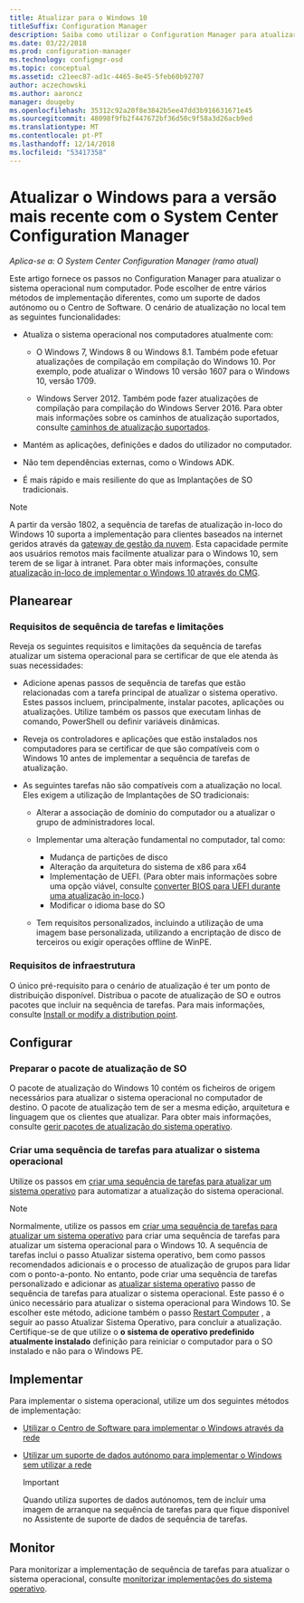 ```yaml
---
title: Atualizar para o Windows 10
titleSuffix: Configuration Manager
description: Saiba como utilizar o Configuration Manager para atualizar um sistema operacional do Windows 7 ou posterior para o Windows 10.
ms.date: 03/22/2018
ms.prod: configuration-manager
ms.technology: configmgr-osd
ms.topic: conceptual
ms.assetid: c21eec87-ad1c-4465-8e45-5feb60b92707
author: aczechowski
ms.author: aaroncz
manager: dougeby
ms.openlocfilehash: 35312c92a20f8e3842b5ee47dd3b916631671e45
ms.sourcegitcommit: 48098f9fb2f447672bf36d50c9f58a3d26acb9ed
ms.translationtype: MT
ms.contentlocale: pt-PT
ms.lasthandoff: 12/14/2018
ms.locfileid: "53417358"
---
```

# <a name="upgrade-windows-to-the-latest-version-with-system-center-configuration-manager"></a>Atualizar o Windows para a versão mais recente com o System Center Configuration Manager

*Aplica-se a: O System Center Configuration Manager (ramo atual)*

Este artigo fornece os passos no Configuration Manager para atualizar o sistema operacional num computador. Pode escolher de entre vários métodos de implementação diferentes, como um suporte de dados autónomo ou o Centro de Software. O cenário de atualização no local tem as seguintes funcionalidades:  

-   Atualiza o sistema operacional nos computadores atualmente com:
    - O Windows 7, Windows 8 ou Windows 8.1. Também pode efetuar atualizações de compilação em compilação do Windows 10. Por exemplo, pode atualizar o Windows 10 versão 1607 para o Windows 10, versão 1709.  
    
    - Windows Server 2012. Também pode fazer atualizações de compilação para compilação do Windows Server 2016. Para obter mais informações sobre os caminhos de atualização suportados, consulte [caminhos de atualização suportados](https://docs.microsoft.com/windows-server/get-started/supported-upgrade-paths#upgrading-previous-retail-versions-of-windows-server-to-windows-server-2016).    

-   Mantém as aplicações, definições e dados do utilizador no computador.  

-   Não tem dependências externas, como o Windows ADK.  

-   É mais rápido e mais resiliente do que as Implantações de SO tradicionais.  


> [!Note]  
> A partir da versão 1802, a sequência de tarefas de atualização in-loco do Windows 10 suporta a implementação para clientes baseados na internet geridos através da [gateway de gestão da nuvem](/sccm/core/clients/manage/plan-cloud-management-gateway). Esta capacidade permite aos usuários remotos mais facilmente atualizar para o Windows 10, sem terem de se ligar à intranet. Para obter mais informações, consulte [atualização in-loco de implementar o Windows 10 através do CMG](/sccm/osd/deploy-use/manage-task-sequences-to-automate-tasks#deploy-windows-10-in-place-upgrade-via-cmg). <!-- 1357149 -->



##  <a name="BKMK_Plan"></a> Planearear  

### <a name="task-sequence-requirements-and-limitations"></a>Requisitos de sequência de tarefas e limitações

Reveja os seguintes requisitos e limitações da sequência de tarefas atualizar um sistema operacional para se certificar de que ele atenda às suas necessidades:  

- Adicione apenas passos de sequência de tarefas que estão relacionadas com a tarefa principal de atualizar o sistema operativo. Estes passos incluem, principalmente, instalar pacotes, aplicações ou atualizações. Utilize também os passos que executam linhas de comando, PowerShell ou definir variáveis dinâmicas.  

- Reveja os controladores e aplicações que estão instalados nos computadores para se certificar de que são compatíveis com o Windows 10 antes de implementar a sequência de tarefas de atualização.  

- As seguintes tarefas não são compatíveis com a atualização no local. Eles exigem a utilização de Implantações de SO tradicionais:  

  - Alterar a associação de domínio do computador ou a atualizar o grupo de administradores local.  

  - Implementar uma alteração fundamental no computador, tal como: 
    - Mudança de partições de disco
    - Alteração da arquitetura do sistema de x86 para x64
    - Implementação de UEFI. (Para obter mais informações sobre uma opção viável, consulte [converter BIOS para UEFI durante uma atualização in-loco](/sccm/osd/deploy-use/task-sequence-steps-to-manage-bios-to-uefi-conversion#convert-from-bios-to-uefi-during-an-in-place-upgrade).)
    - Modificar o idioma base do SO  

  - Tem requisitos personalizados, incluindo a utilização de uma imagem base personalizada, utilizando a encriptação de disco de terceiros ou exigir operações offline de WinPE.  

### <a name="infrastructure-requirements"></a>Requisitos de infraestrutura  

O único pré-requisito para o cenário de atualização é ter um ponto de distribuição disponível. Distribua o pacote de atualização de SO e outros pacotes que incluir na sequência de tarefas. Para mais informações, consulte [Install or modify a distribution point](../../core/servers/deploy/configure/install-and-configure-distribution-points.md).



##  <a name="BKMK_Configure"></a> Configurar  

### <a name="prepare-the-os-upgrade-package"></a>Preparar o pacote de atualização de SO  

  O pacote de atualização do Windows 10 contém os ficheiros de origem necessários para atualizar o sistema operacional no computador de destino. O pacote de atualização tem de ser a mesma edição, arquitetura e linguagem que os clientes que atualizar. Para obter mais informações, consulte [gerir pacotes de atualização do sistema operativo](../get-started/manage-operating-system-upgrade-packages.md).  


### <a name="create-a-task-sequence-to-upgrade-the-os"></a>Criar uma sequência de tarefas para atualizar o sistema operacional  

  Utilize os passos em [criar uma sequência de tarefas para atualizar um sistema operativo](create-a-task-sequence-to-upgrade-an-operating-system.md) para automatizar a atualização do sistema operacional.  

   > [!NOTE]  
   > Normalmente, utilize os passos em [criar uma sequência de tarefas para atualizar um sistema operativo](create-a-task-sequence-to-upgrade-an-operating-system.md) para criar uma sequência de tarefas para atualizar um sistema operacional para o Windows 10. A sequência de tarefas inclui o passo Atualizar sistema operativo, bem como passos recomendados adicionais e o processo de atualização de grupos para lidar com o ponto-a-ponto. No entanto, pode criar uma sequência de tarefas personalizado e adicionar as [atualizar sistema operativo](../understand/task-sequence-steps.md#BKMK_UpgradeOS) passo de sequência de tarefas para atualizar o sistema operacional. Este passo é o único necessário para atualizar o sistema operacional para Windows 10. Se escolher este método, adicione também o passo [Restart Computer](../understand/task-sequence-steps.md#BKMK_RestartComputer) , a seguir ao passo Atualizar Sistema Operativo, para concluir a atualização. Certifique-se de que utilize o **o sistema de operativo predefinido atualmente instalado** definição para reiniciar o computador para o SO instalado e não para o Windows PE.  



##  <a name="BKMK_Deploy"></a> Implementar  

Para implementar o sistema operacional, utilize um dos seguintes métodos de implementação:  

  -   [Utilizar o Centro de Software para implementar o Windows através da rede](use-software-center-to-deploy-windows-over-the-network.md)  

  -   [Utilizar um suporte de dados autónomo para implementar o Windows sem utilizar a rede](use-stand-alone-media-to-deploy-windows-without-using-the-network.md)  

      > [!IMPORTANT]  
      > Quando utiliza suportes de dados autónomos, tem de incluir uma imagem de arranque na sequência de tarefas para que fique disponível no Assistente de suporte de dados de sequência de tarefas.




## <a name="monitor"></a>Monitor  

Para monitorizar a implementação de sequência de tarefas para atualizar o sistema operacional, consulte [monitorizar implementações do sistema operativo](monitor-operating-system-deployments.md).  
